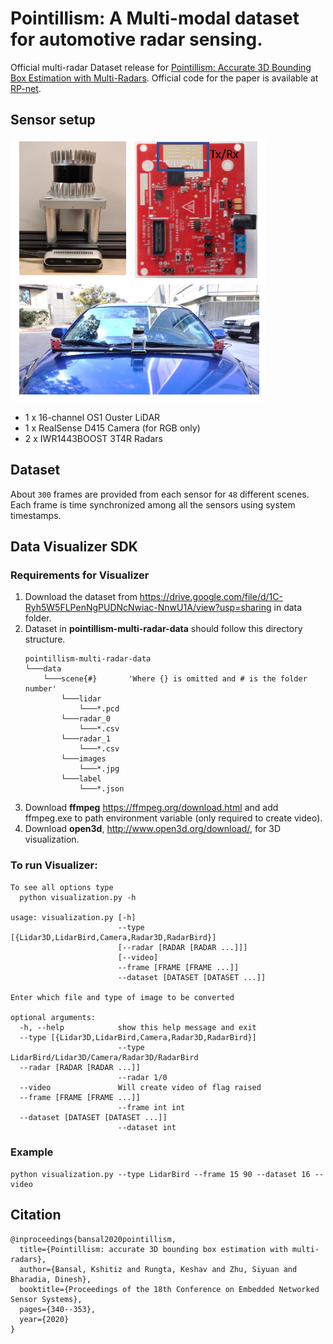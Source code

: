 # Pointillism: A Multi-modal dataset for automotive radar sensing.
Official multi-radar Dataset release for [Pointillism: Accurate 3D Bounding Box Estimation with Multi-Radars](https://wcsng.ucsd.edu/pointillism/). Official code for the paper is available at [RP-net](https://github.com/Kshitizbansal/pointillism_rp_net).

## Sensor setup
![pointillism sensor setup](pointillism_setup.png)
* 1 x 16-channel OS1 Ouster LiDAR
* 1 x RealSense D415 Camera (for RGB only)
* 2 x IWR1443BOOST 3T4R Radars

## Dataset
About `300` frames are provided from each sensor for `48` different scenes. Each frame is time synchronized among all the sensors using system timestamps.

## Data Visualizer SDK
### Requirements for Visualizer
1) Download the dataset from https://drive.google.com/file/d/1C-Ryh5W5FLPenNgPUDNcNwiac-NnwU1A/view?usp=sharing in data folder.
2) Dataset in **pointillism-multi-radar-data** should follow this directory structure. 
    ```
    pointillism-multi-radar-data
    └───data
        └───scene{#}       'Where {} is omitted and # is the folder number'
            └───lidar
                └───*.pcd
            └───radar_0
                └───*.csv
            └───radar_1
                └───*.csv
            └───images
                └───*.jpg
            └───label
                └───*.json
    ```       
3) Download **ffmpeg** https://ffmpeg.org/download.html and add ffmpeg.exe to path environment variable (only required to create video).
4) Download **open3d**, http://www.open3d.org/download/, for 3D visualization.
  
### To run Visualizer:
```
To see all options type 
  python visualization.py -h

usage: visualization.py [-h] 
                        --type  [{Lidar3D,LidarBird,Camera,Radar3D,RadarBird}]
                        [--radar [RADAR [RADAR ...]]] 
                        [--video] 
                        --frame [FRAME [FRAME ...]] 
                        --dataset [DATASET [DATASET ...]]

Enter which file and type of image to be converted

optional arguments:
  -h, --help            show this help message and exit
  --type [{Lidar3D,LidarBird,Camera,Radar3D,RadarBird}]
                        --type LidarBird/Lidar3D/Camera/Radar3D/RadarBird
  --radar [RADAR [RADAR ...]]
                        --radar 1/0
  --video               Will create video of flag raised
  --frame [FRAME [FRAME ...]]
                        --frame int int
  --dataset [DATASET [DATASET ...]]
                        --dataset int
```
### Example
```
python visualization.py --type LidarBird --frame 15 90 --dataset 16 --video
```
<!-- Note: For viewing 3D pointclouds, you must first run without video and copy the view parameters to a .txt file 
   (learn more at http://www.open3d.org/docs/release/tutorial/visualization/visualization.html)
   and fill in to change the values the script file ./process.py located at line 166.
 -->
## Citation 

```
@inproceedings{bansal2020pointillism,
  title={Pointillism: accurate 3D bounding box estimation with multi-radars},
  author={Bansal, Kshitiz and Rungta, Keshav and Zhu, Siyuan and Bharadia, Dinesh},
  booktitle={Proceedings of the 18th Conference on Embedded Networked Sensor Systems},
  pages={340--353},
  year={2020}
}
```
